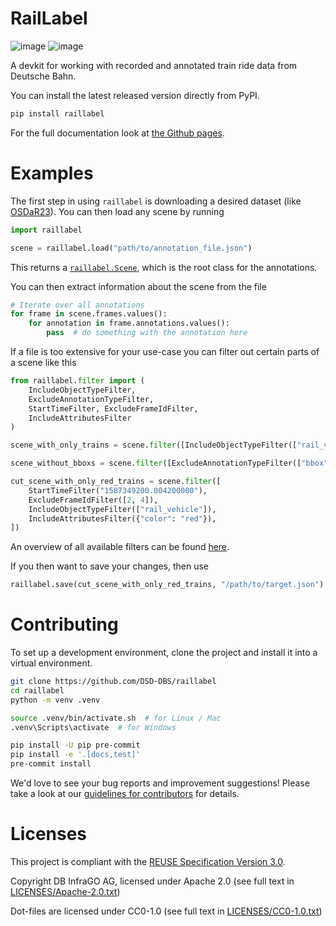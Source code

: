 <!--
 ~ Copyright DB InfraGO AG and contributors
 ~ SPDX-License-Identifier: Apache-2.0
 -->

# RailLabel

<!-- prettier-ignore -->
![image](https://github.com/DSD-DBS/raillabel/actions/workflows/build-test-publish.yml/badge.svg)
![image](https://github.com/DSD-DBS/raillabel/actions/workflows/lint.yml/badge.svg)

A devkit for working with recorded and annotated train ride data from Deutsche Bahn.

You can install the latest released version directly from PyPI.

```zsh
pip install raillabel
```

For the full documentation look at [the Github pages](https://dsd-dbs.github.io/raillabel).

# Examples

The first step in using `raillabel` is downloading a desired dataset (like [OSDaR23](https://data.fid-move.de/dataset/osdar23)). You can then load any scene by running
```python
import raillabel

scene = raillabel.load("path/to/annotation_file.json")
```

This returns a [`raillabel.Scene`](https://dsd-dbs.github.io/raillabel/code/raillabel.html#raillabel.Scene), which is the root class for the annotations.

You can then extract information about the scene from the file
```python
# Iterate over all annotations
for frame in scene.frames.values():
    for annotation in frame.annotations.values():
        pass  # do something with the annotation here
```

If a file is too extensive for your use-case you can filter out certain parts of a scene like this
```python
from raillabel.filter import (
    IncludeObjectTypeFilter,
    ExcludeAnnotationTypeFilter,
    StartTimeFilter, ExcludeFrameIdFilter,
    IncludeAttributesFilter
)

scene_with_only_trains = scene.filter([IncludeObjectTypeFilter(["rail_vehicle"])])

scene_without_bboxs = scene.filter([ExcludeAnnotationTypeFilter(["bbox"])])

cut_scene_with_only_red_trains = scene.filter([
    StartTimeFilter("1587349200.004200000"),
    ExcludeFrameIdFilter([2, 4]),
    IncludeObjectTypeFilter(["rail_vehicle"]),
    IncludeAttributesFilter({"color": "red"}),
])
```
An overview of all available filters can be found [here](https://dsd-dbs.github.io/raillabel/code/raillabel.filter.html#module-raillabel.filter).

If you then want to save your changes, then use
```python
raillabel.save(cut_scene_with_only_red_trains, "/path/to/target.json")
```

# Contributing

To set up a development environment, clone the project and install it into a
virtual environment.

```zsh
git clone https://github.com/DSD-DBS/raillabel
cd raillabel
python -m venv .venv

source .venv/bin/activate.sh  # for Linux / Mac
.venv\Scripts\activate  # for Windows

pip install -U pip pre-commit
pip install -e '.[docs,test]'
pre-commit install
```

We'd love to see your bug reports and improvement suggestions! Please take a
look at our [guidelines for contributors](CONTRIBUTING.md) for details.

# Licenses

This project is compliant with the
[REUSE Specification Version 3.0](https://git.fsfe.org/reuse/docs/src/commit/d173a27231a36e1a2a3af07421f5e557ae0fec46/spec.md).

Copyright DB InfraGO AG, licensed under Apache 2.0 (see full text in
[LICENSES/Apache-2.0.txt](LICENSES/Apache-2.0.txt))

Dot-files are licensed under CC0-1.0 (see full text in
[LICENSES/CC0-1.0.txt](LICENSES/CC0-1.0.txt))
